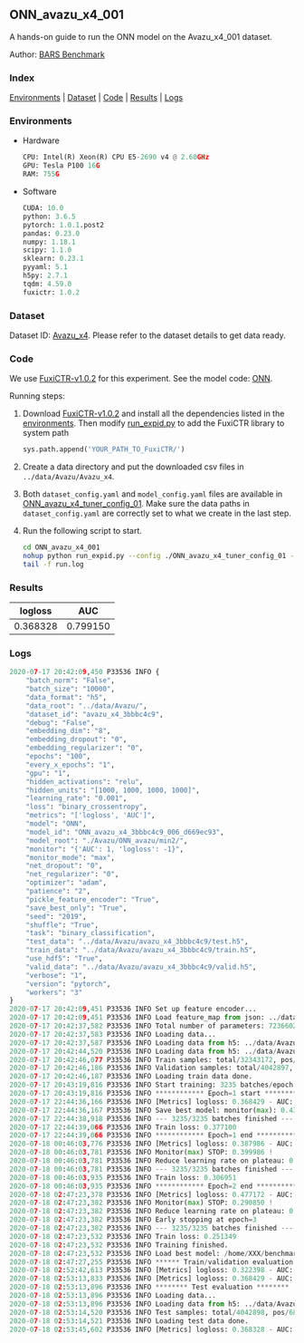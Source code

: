## ONN_avazu_x4_001

A hands-on guide to run the ONN model on the Avazu_x4_001 dataset.

Author: [BARS Benchmark](https://github.com/reczoo/BARS/blob/main/CITATION)

### Index
[Environments](#Environments) | [Dataset](#Dataset) | [Code](#Code) | [Results](#Results) | [Logs](#Logs)

### Environments
+ Hardware

  ```python
  CPU: Intel(R) Xeon(R) CPU E5-2690 v4 @ 2.60GHz
  GPU: Tesla P100 16G
  RAM: 755G

  ```

+ Software

  ```python
  CUDA: 10.0
  python: 3.6.5
  pytorch: 1.0.1.post2
  pandas: 0.23.0
  numpy: 1.18.1
  scipy: 1.1.0
  sklearn: 0.23.1
  pyyaml: 5.1
  h5py: 2.7.1
  tqdm: 4.59.0
  fuxictr: 1.0.2
  ```

### Dataset
Dataset ID: [Avazu_x4](https://github.com/reczoo/Datasets/tree/main/Avazu/Avazu_x4). Please refer to the dataset details to get data ready.

### Code

We use [FuxiCTR-v1.0.2](https://github.com/reczoo/FuxiCTR/tree/v1.0.2) for this experiment. See the model code: [ONN](https://github.com/reczoo/FuxiCTR/blob/v1.0.2/fuxictr/pytorch/models/ONN.py).

Running steps:

1. Download [FuxiCTR-v1.0.2](https://github.com/reczoo/FuxiCTR/archive/refs/tags/v1.0.2.zip) and install all the dependencies listed in the [environments](#environments). Then modify [run_expid.py](./run_expid.py#L5) to add the FuxiCTR library to system path
    
    ```python
    sys.path.append('YOUR_PATH_TO_FuxiCTR/')
    ```

2. Create a data directory and put the downloaded csv files in `../data/Avazu/Avazu_x4`.

3. Both `dataset_config.yaml` and `model_config.yaml` files are available in [ONN_avazu_x4_tuner_config_01](./ONN_avazu_x4_tuner_config_01). Make sure the data paths in `dataset_config.yaml` are correctly set to what we create in the last step.

4. Run the following script to start.

    ```bash
    cd ONN_avazu_x4_001
    nohup python run_expid.py --config ./ONN_avazu_x4_tuner_config_01 --expid ONN_avazu_x4_006_614049da --gpu 0 > run.log &
    tail -f run.log
    ```

### Results

| logloss | AUC  |
|:--------------------:|:--------------------:|
| 0.368328 | 0.799150  |


### Logs
```python
2020-07-17 20:42:09,450 P33536 INFO {
    "batch_norm": "False",
    "batch_size": "10000",
    "data_format": "h5",
    "data_root": "../data/Avazu/",
    "dataset_id": "avazu_x4_3bbbc4c9",
    "debug": "False",
    "embedding_dim": "8",
    "embedding_dropout": "0",
    "embedding_regularizer": "0",
    "epochs": "100",
    "every_x_epochs": "1",
    "gpu": "1",
    "hidden_activations": "relu",
    "hidden_units": "[1000, 1000, 1000, 1000]",
    "learning_rate": "0.001",
    "loss": "binary_crossentropy",
    "metrics": "['logloss', 'AUC']",
    "model": "ONN",
    "model_id": "ONN_avazu_x4_3bbbc4c9_006_d669ec93",
    "model_root": "./Avazu/ONN_avazu/min2/",
    "monitor": "{'AUC': 1, 'logloss': -1}",
    "monitor_mode": "max",
    "net_dropout": "0",
    "net_regularizer": "0",
    "optimizer": "adam",
    "patience": "2",
    "pickle_feature_encoder": "True",
    "save_best_only": "True",
    "seed": "2019",
    "shuffle": "True",
    "task": "binary_classification",
    "test_data": "../data/Avazu/avazu_x4_3bbbc4c9/test.h5",
    "train_data": "../data/Avazu/avazu_x4_3bbbc4c9/train.h5",
    "use_hdf5": "True",
    "valid_data": "../data/Avazu/avazu_x4_3bbbc4c9/valid.h5",
    "verbose": "1",
    "version": "pytorch",
    "workers": "3"
}
2020-07-17 20:42:09,451 P33536 INFO Set up feature encoder...
2020-07-17 20:42:09,451 P33536 INFO Load feature_map from json: ../data/Avazu/avazu_x4_3bbbc4c9/feature_map.json
2020-07-17 20:42:37,582 P33536 INFO Total number of parameters: 723660201.
2020-07-17 20:42:37,583 P33536 INFO Loading data...
2020-07-17 20:42:37,587 P33536 INFO Loading data from h5: ../data/Avazu/avazu_x4_3bbbc4c9/train.h5
2020-07-17 20:42:44,520 P33536 INFO Loading data from h5: ../data/Avazu/avazu_x4_3bbbc4c9/valid.h5
2020-07-17 20:42:46,077 P33536 INFO Train samples: total/32343172, pos/5492052, neg/26851120, ratio/16.98%
2020-07-17 20:42:46,186 P33536 INFO Validation samples: total/4042897, pos/686507, neg/3356390, ratio/16.98%
2020-07-17 20:42:46,187 P33536 INFO Loading train data done.
2020-07-17 20:43:19,816 P33536 INFO Start training: 3235 batches/epoch
2020-07-17 20:43:19,816 P33536 INFO ************ Epoch=1 start ************
2020-07-17 22:44:36,166 P33536 INFO [Metrics] logloss: 0.368429 - AUC: 0.798979
2020-07-17 22:44:36,167 P33536 INFO Save best model: monitor(max): 0.430550
2020-07-17 22:44:38,918 P33536 INFO --- 3235/3235 batches finished ---
2020-07-17 22:44:39,066 P33536 INFO Train loss: 0.377100
2020-07-17 22:44:39,066 P33536 INFO ************ Epoch=1 end ************
2020-07-18 00:46:03,776 P33536 INFO [Metrics] logloss: 0.387986 - AUC: 0.787972
2020-07-18 00:46:03,781 P33536 INFO Monitor(max) STOP: 0.399986 !
2020-07-18 00:46:03,781 P33536 INFO Reduce learning rate on plateau: 0.000100
2020-07-18 00:46:03,781 P33536 INFO --- 3235/3235 batches finished ---
2020-07-18 00:46:03,935 P33536 INFO Train loss: 0.306951
2020-07-18 00:46:03,935 P33536 INFO ************ Epoch=2 end ************
2020-07-18 02:47:23,378 P33536 INFO [Metrics] logloss: 0.477172 - AUC: 0.768023
2020-07-18 02:47:23,382 P33536 INFO Monitor(max) STOP: 0.290850 !
2020-07-18 02:47:23,382 P33536 INFO Reduce learning rate on plateau: 0.000010
2020-07-18 02:47:23,382 P33536 INFO Early stopping at epoch=3
2020-07-18 02:47:23,382 P33536 INFO --- 3235/3235 batches finished ---
2020-07-18 02:47:23,532 P33536 INFO Train loss: 0.251349
2020-07-18 02:47:23,532 P33536 INFO Training finished.
2020-07-18 02:47:23,532 P33536 INFO Load best model: /home/XXX/benchmarks/Avazu/ONN_avazu/min2/avazu_x4_3bbbc4c9/ONN_avazu_x4_3bbbc4c9_006_d669ec93_model.ckpt
2020-07-18 02:47:27,255 P33536 INFO ****** Train/validation evaluation ******
2020-07-18 02:52:42,613 P33536 INFO [Metrics] logloss: 0.322398 - AUC: 0.866123
2020-07-18 02:53:13,833 P33536 INFO [Metrics] logloss: 0.368429 - AUC: 0.798979
2020-07-18 02:53:13,896 P33536 INFO ******** Test evaluation ********
2020-07-18 02:53:13,896 P33536 INFO Loading data...
2020-07-18 02:53:13,896 P33536 INFO Loading data from h5: ../data/Avazu/avazu_x4_3bbbc4c9/test.h5
2020-07-18 02:53:14,520 P33536 INFO Test samples: total/4042898, pos/686507, neg/3356391, ratio/16.98%
2020-07-18 02:53:14,521 P33536 INFO Loading test data done.
2020-07-18 02:53:45,602 P33536 INFO [Metrics] logloss: 0.368328 - AUC: 0.799150

```
